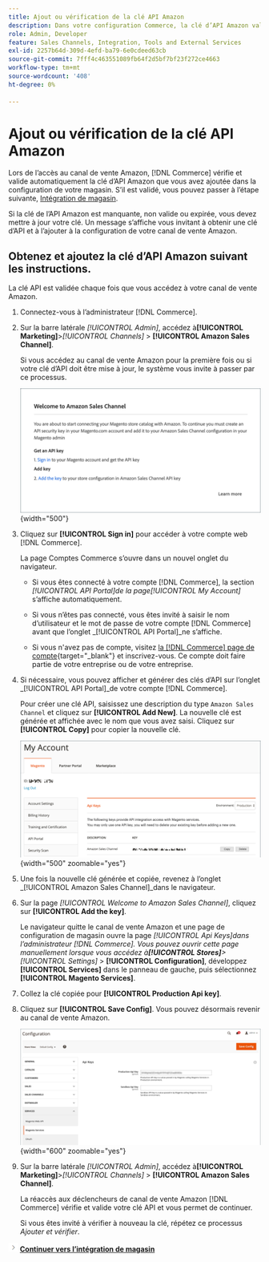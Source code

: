 ```yaml
---
title: Ajout ou vérification de la clé API Amazon
description: Dans votre configuration Commerce, la clé d’API Amazon validée vous permet d’intégrer vos magasins à votre compte de vendeur Amazon.
role: Admin, Developer
feature: Sales Channels, Integration, Tools and External Services
exl-id: 2257b64d-309d-4efd-ba79-6e0cdeed63cb
source-git-commit: 7fff4c463551089fb64f2d5bf7bf23f272ce4663
workflow-type: tm+mt
source-wordcount: '408'
ht-degree: 0%

---
```


# Ajout ou vérification de la clé API Amazon

Lors de l’accès au canal de vente Amazon, [!DNL Commerce] vérifie et valide automatiquement la clé d’API Amazon que vous avez ajoutée dans la configuration de votre magasin. S’il est validé, vous pouvez passer à l’étape suivante, [Intégration de magasin](./store-integration.md).

Si la clé de l’API Amazon est manquante, non valide ou expirée, vous devez mettre à jour votre clé. Un message s’affiche vous invitant à obtenir une clé d’API et à l’ajouter à la configuration de votre canal de vente Amazon.

## Obtenez et ajoutez la clé d’API Amazon suivant les instructions.

La clé API est validée chaque fois que vous accédez à votre canal de vente Amazon.

1. Connectez-vous à l’administrateur [!DNL Commerce].

1. Sur la barre latérale _[!UICONTROL Admin]_, accédez à&#x200B;**[!UICONTROL Marketing]**>_[!UICONTROL Channels]_ > **[!UICONTROL Amazon Sales Channel]**.

   Si vous accédez au canal de vente Amazon pour la première fois ou si votre clé d’API doit être mise à jour, le système vous invite à passer par ce processus.

   ![Obtenir et ajouter l’invite de clé API Amazon](assets/amazon-api-verification-prompt.png){width="500"}

1. Cliquez sur **[!UICONTROL Sign in]** pour accéder à votre compte web [!DNL Commerce].

   La page Comptes Commerce s’ouvre dans un nouvel onglet du navigateur.

   - Si vous êtes connecté à votre compte [!DNL Commerce], la section _[!UICONTROL API Portal]_de la page_[!UICONTROL My Account]_ s’affiche automatiquement.

   - Si vous n’êtes pas connecté, vous êtes invité à saisir le nom d’utilisateur et le mot de passe de votre compte [!DNL Commerce] avant que l’onglet _[!UICONTROL API Portal]_ne s’affiche.

   - Si vous n&#39;avez pas de compte, visitez [la  [!DNL Commerce] page de compte](https://account.magento.com/customer/account/login/){target="_blank"} et inscrivez-vous. Ce compte doit faire partie de votre entreprise ou de votre entreprise.

1. Si nécessaire, vous pouvez afficher et générer des clés d’API sur l’onglet _[!UICONTROL API Portal]_de votre compte [!DNL Commerce].

   Pour créer une clé API, saisissez une description du type `Amazon Sales Channel` et cliquez sur **[!UICONTROL Add New]**. La nouvelle clé est générée et affichée avec le nom que vous avez saisi. Cliquez sur **[!UICONTROL Copy]** pour copier la nouvelle clé.

   ![Générer ou copier une clé API](assets/amazon-add-api-key.png){width="500" zoomable="yes"}

1. Une fois la nouvelle clé générée et copiée, revenez à l’onglet _[!UICONTROL Amazon Sales Channel]_dans le navigateur.

1. Sur la page _[!UICONTROL Welcome to Amazon Sales Channel]_, cliquez sur **[!UICONTROL Add the key]**.

   Le navigateur quitte le canal de vente Amazon et une page de configuration de magasin ouvre la page _[!UICONTROL Api Keys]_dans l’administrateur [!DNL Commerce]. Vous pouvez ouvrir cette page manuellement lorsque vous accédez à&#x200B;**[!UICONTROL Stores]**>_[!UICONTROL Settings]_ > **[!UICONTROL Configuration]**, développez **[!UICONTROL Services]** dans le panneau de gauche, puis sélectionnez **[!UICONTROL Magento Services]**.

1. Collez la clé copiée pour **[!UICONTROL Production Api key]**.

1. Cliquez sur **[!UICONTROL Save Config]**. Vous pouvez désormais revenir au canal de vente Amazon.

   ![Ajout de votre clé API dans la configuration de votre magasin](assets/config-magento-services-api-screen.png){width="600" zoomable="yes"}

1. Sur la barre latérale _[!UICONTROL Admin]_, accédez à&#x200B;**[!UICONTROL Marketing]**>_[!UICONTROL Channels]_ > **[!UICONTROL Amazon Sales Channel]**.

   La réaccès aux déclencheurs de canal de vente Amazon [!DNL Commerce] vérifie et valide votre clé API et vous permet de continuer.

   Si vous êtes invité à vérifier à nouveau la clé, répétez ce processus _Ajouter et vérifier_.

![Icône suivante](assets/btn-next.png) [**Continuer vers l’intégration de magasin**](./store-integration.md)
